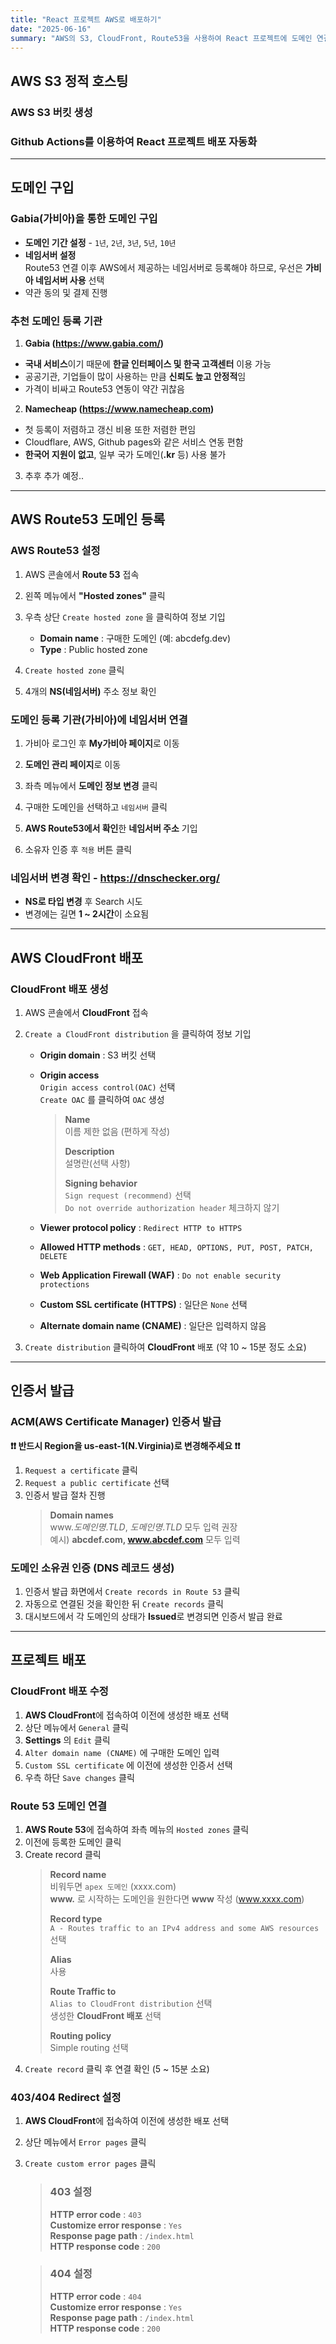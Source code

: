 ```yaml
---
title: "React 프로젝트 AWS로 배포하기"
date: "2025-06-16"
summary: "AWS의 S3, CloudFront, Route53을 사용하여 React 프로젝트에 도메인 연결하기"
---
```


<!-- Section 1 -->

## AWS S3 정적 호스팅

### AWS S3 버킷 생성

### Github Actions를 이용하여 React 프로젝트 배포 자동화

---

<!-- Section 2 -->

## 도메인 구입

### Gabia(가비아)을 통한 도메인 구입

- **도메인 기간 설정** - `1년`, `2년`, `3년`, `5년`, `10년`
- **네임서버 설정**  
   Route53 연결 이후 AWS에서 제공하는 네임서버로 등록해야 하므로,
  우선은 **가비아 네임서버 사용** 선택
- 약관 동의 및 결제 진행

### 추천 도메인 등록 기관

1. **Gabia (https://www.gabia.com/)**

- **국내 서비스**이기 때문에 **한글 인터페이스 및 한국 고객센터** 이용 가능
- 공공기관, 기업들이 많이 사용하는 만큼 **신뢰도 높고 안정적**임
- 가격이 비싸고 Route53 연동이 약간 귀찮음

2. **Namecheap (https://www.namecheap.com)**

- 첫 등록이 저렴하고 갱신 비용 또한 저렴한 편임
- Cloudflare, AWS, Github pages와 같은 서비스 연동 편함
- **한국어 지원이 없고**, 일부 국가 도메인(**.kr** 등) 사용 불가

3. 추후 추가 예정..

---

<!-- Section 3 -->

## AWS Route53 도메인 등록

### AWS Route53 설정

1. AWS 콘솔에서 **Route 53** 접속

2. 왼쪽 메뉴에서 **"Hosted zones"** 클릭

3. 우측 상단 `Create hosted zone` 을 클릭하여 정보 기입

   - **Domain name** : 구매한 도메인 (예: abcdefg.dev)
   - **Type** : Public hosted zone

4. `Create hosted zone` 클릭
5. 4개의 **NS(네임서버)** 주소 정보 확인

### 도메인 등록 기관(가비아)에 네임서버 연결

1. 가비아 로그인 후 **My가비아 페이지**로 이동

2. **도메인 관리 페이지**로 이동

3. 좌측 메뉴에서 **도메인 정보 변경** 클릭

4. 구매한 도메인을 선택하고 `네임서버` 클릭

5. **AWS Route53에서 확인**한 **네임서버 주소** 기입

6. 소유자 인증 후 `적용` 버튼 클릭

### 네임서버 변경 확인 - https://dnschecker.org/

- **NS로 타입 변경** 후 Search 시도
- 변경에는 길면 **1 ~ 2시간**이 소요됨

---

<!-- Section 4 -->

## AWS CloudFront 배포

### CloudFront 배포 생성

1. AWS 콘솔에서 **CloudFront** 접속

2. `Create a CloudFront distribution` 을 클릭하여 정보 기입

   - **Origin domain** : S3 버킷 선택
   - **Origin access**  
      `Origin access control(OAC)` 선택  
      `Create OAC` 를 클릭하여 `OAC` 생성

     > **Name**  
     > 이름 제한 없음 (편하게 작성)
     >
     > **Description**  
     > 설명란(선택 사항)
     >
     > **Signing behavior**  
     > `Sign request (recommend)` 선택  
     > `Do not override authorization header` 체크하지 않기

   - **Viewer protocol policy** : `Redirect HTTP to HTTPS`
   - **Allowed HTTP methods** : `GET, HEAD, OPTIONS, PUT, POST, PATCH, DELETE`
   - **Web Application Firewall (WAF)** : `Do not enable security protections`
   - **Custom SSL certificate (HTTPS)** : 일단은 `None` 선택
   - **Alternate domain name (CNAME)** : 일단은 입력하지 않음

3. `Create distribution` 클릭하여 **CloudFront** 배포 (약 10 ~ 15분 정도 소요)

---

<!-- Section 5 -->

## 인증서 발급

### ACM(AWS Certificate Manager) 인증서 발급

**❗❗ 반드시 Region을 us-east-1(N.Virginia)로 변경해주세요 ❗❗**

1. `Request a certificate` 클릭
2. `Request a public certificate` 선택
3. 인증서 발급 절차 진행
   > **Domain names**  
   > www._도메인명_._TLD_, _도메인명_._TLD_ 모두 입력 권장  
   > 예시) **abcdef.com, www.abcdef.com** 모두 입력

### 도메인 소유권 인증 (DNS 레코드 생성)

1. 인증서 발급 화면에서 `Create records in Route 53` 클릭
2. 자동으로 연결된 것을 확인한 뒤 `Create records` 클릭
3. 대시보드에서 각 도메인의 상태가 **Issued**로 변경되면 인증서 발급 완료

---

<!-- Section 6 -->

## 프로젝트 배포

### CloudFront 배포 수정

1. **AWS CloudFront**에 접속하여 이전에 생성한 배포 선택
2. 상단 메뉴에서 `General` 클릭
3. **Settings** 의 `Edit` 클릭
4. `Alter domain name (CNAME)` 에 구매한 도메인 입력
5. `Custom SSL certificate` 에 이전에 생성한 인증서 선택
6. 우측 하단 `Save changes` 클릭

### Route 53 도메인 연결

1. **AWS Route 53**에 접속하여 좌측 메뉴의 `Hosted zones` 클릭
2. 이전에 등록한 도메인 클릭
3. Create record 클릭
   > **Record name**  
   > 비워두면 `apex 도메인` (xxxx.com)  
   > **www.** 로 시작하는 도메인을 원한다면 **www** 작성 (www.xxxx.com)
   >
   > **Record type**  
   > `A - Routes traffic to an IPv4 address and some AWS resources` 선택
   >
   > **Alias**  
   > 사용
   >
   > **Route Traffic to**  
   > `Alias to CloudFront distribution` 선택  
   > 생성한 **CloudFront 배포** 선택
   >
   > **Routing policy**  
   > Simple routing 선택
4. `Create record` 클릭 후 연결 확인 (5 ~ 15분 소요)

### 403/404 Redirect 설정

1. **AWS CloudFront**에 접속하여 이전에 생성한 배포 선택
2. 상단 메뉴에서 `Error pages` 클릭
3. `Create custom error pages` 클릭

   > ### 403 설정
   >
   > **HTTP error code** : `403`  
   > **Customize error response** : `Yes`  
   > **Response page path** : `/index.html`  
   > **HTTP response code** : `200`

   > ### 404 설정
   >
   > **HTTP error code** : `404`  
   > **Customize error response** : `Yes`  
   > **Response page path** : `/index.html`  
   > **HTTP response code** : `200`
